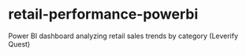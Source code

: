 # retail-performance-powerbi
Power BI dashboard analyzing retail sales trends by category (Leverify Quest)
